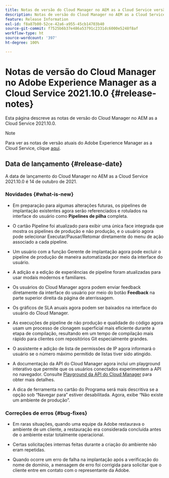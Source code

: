 ```yaml
---
title: Notas de versão do Cloud Manager no AEM as a Cloud Service versão 2021.10.0
description: Notas de versão do Cloud Manager no AEM as a Cloud Service versão 2021.10.0
feature: Release Information
exl-id: f8a87b00-52ce-42a6-a955-45cb14703b40
source-git-commit: f7525b6b37e486a53791c2331dc6000e5248f8af
workflow-type: ht
source-wordcount: '397'
ht-degree: 100%

---
```


# Notas de versão do Cloud Manager no Adobe Experience Manager as a Cloud Service 2021.10.0 {#release-notes}

Esta página descreve as notas de versão do Cloud Manager no AEM as a Cloud Service 2021.10.0.

>[!NOTE]
>Para ver as notas de versão atuais do Adobe Experience Manager as a Cloud Service, clique [aqui](https://experienceleague.adobe.com/docs/experience-manager-cloud-service/release-notes/release-notes/release-notes-current.html?lang=pt-BR).

## Data de lançamento {#release-date}

A data de lançamento do Cloud Manager no AEM as a Cloud Service 2021.10.0 é 14 de outubro de 2021.


### Novidades {#what-is-new}

* Em preparação para algumas alterações futuras, os pipelines de implantação existentes agora serão referenciados e rotulados na interface do usuário como **Pipelines de pilha** completa.

* O cartão Pipeline foi atualizado para exibir uma única face integrada que mostra os pipelines de produção e não produção, e o usuário agora pode selecionar Executar/Pausar/Retomar diretamente do menu de ação associado a cada pipeline.

* Um usuário com a função Gerente de implantação agora pode excluir o pipeline de produção de maneira automatizada por meio da interface do usuário.

* A adição e a edição de experiências de pipeline foram atualizadas para usar modais modernos e familiares.

* Os usuários do Cloud Manager agora podem enviar feedback diretamente da interface do usuário por meio do botão **Feedback** na parte superior direita da página de aterrissagem.

* Os gráficos de SLA anuais agora podem ser baixados na interface do usuário do Cloud Manager.

* As execuções de pipeline de não produção e qualidade do código agora usam um processo de clonagem superficial mais eficiente durante a etapa de compilação, resultando em um tempo de compilação mais rápido para clientes com repositórios Git especialmente grandes.

* O assistente e adição de lista de permissões de IP agora informará o usuário se o número máximo permitido de listas tiver sido atingido.

* A documentação da API do Cloud Manager agora inclui um playground interativo que permite que os usuários conectados experimentem a API no navegador. Consulte [Playground da API do Cloud Manager](https://www.adobe.io/experience-cloud/cloud-manager/reference/playground/) para obter mais detalhes.

* A dica de ferramenta no cartão do Programa será mais descritiva se a opção sob “Navegar para” estiver desabilitada. Agora, exibe “Não existe um ambiente de produção”.

### Correções de erros {#bug-fixes}

* Em raras situações, quando uma equipe da Adobe restaurava o ambiente de um cliente, a restauração era considerada concluída antes de o ambiente estar totalmente operacional.

* Certas solicitações internas feitas durante a criação do ambiente não eram repetidas.

* Quando ocorre um erro de falha na implantação após a verificação do nome de domínio, a mensagem de erro foi corrigida para solicitar que o cliente entre em contato com o representante da Adobe.
